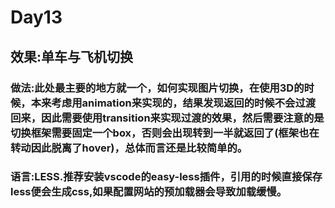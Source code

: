 # Day13

## 效果:单车与飞机切换

### 做法:此处最主要的地方就一个，如何实现图片切换，在使用3D的时候，本来考虑用animation来实现的，结果发现返回的时候不会过渡回来，因此需要使用transition来实现过渡的效果，然后需要注意的是切换框架需要固定一个box，否则会出现转到一半就返回了(框架也在转动因此脱离了hover)，总体而言还是比较简单的。
### 语言:LESS.推荐安装vscode的easy-less插件，引用的时候直接保存less便会生成css,如果配置网站的预加载器会导致加载缓慢。
